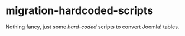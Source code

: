 # migration-hardcoded-scripts
Nothing fancy, just some *hard-coded* scripts to convert Joomla! tables.
